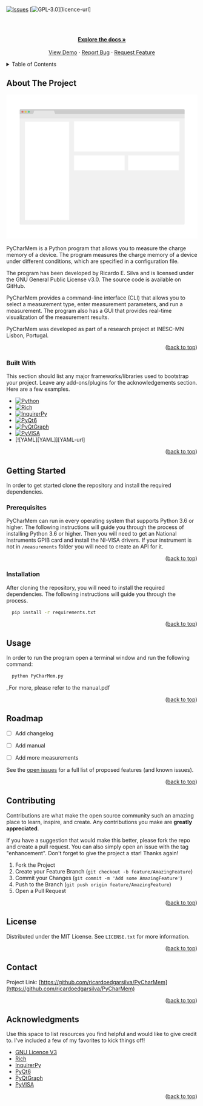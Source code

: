 <a name="readme-top"></a>

[![Issues][issues-shield]][issues-url]
[![GPL-3.0][license-shield]][licence-url]



<!-- PROJECT LOGO -->
<br />
  <p align="center">
    <br />
    <a href="https://github.com/ricardoedgarsilva/PyCharMem"><strong>Explore the docs »</strong></a>
    <br />
    <br />
    <a href="https://github.com/ricardoedgarsilva/PyCharMem">View Demo</a>
    ·
    <a href="https://github.com/ricardoedgarsilva/PyCharMem/issues">Report Bug</a>
    ·
    <a href="https://github.com/ricardoedgarsilva/PyCharMem/issues">Request Feature</a>
  </p>
</div>



<!-- TABLE OF CONTENTS -->
<details>
  <summary>Table of Contents</summary>
  <ol>
    <li>
      <a href="#about-the-project">About The Project</a>
      <ul>
        <li><a href="#built-with">Built With</a></li>
      </ul>
    </li>
    <li>
      <a href="#getting-started">Getting Started</a>
      <ul>
        <li><a href="#prerequisites">Prerequisites</a></li>
        <li><a href="#installation">Installation</a></li>
      </ul>
    </li>
    <li><a href="#usage">Usage</a></li>
    <li><a href="#roadmap">Roadmap</a></li>
    <li><a href="#contributing">Contributing</a></li>
    <li><a href="#license">License</a></li>
    <li><a href="#contact">Contact</a></li>
    <li><a href="#acknowledgments">Acknowledgments</a></li>
  </ol>
</details>



<!-- ABOUT THE PROJECT -->
## About The Project

[![Product Name Screen Shot][product-screenshot]](https://example.com)

PyCharMem is a Python program that allows you to measure the charge memory of a device. The program measures the charge memory of a device under different conditions, which are specified in a configuration file.

The program has been developed by Ricardo E. Silva and is licensed under the GNU General Public License v3.0. The source code is available on GitHub.

PyCharMem provides a command-line interface (CLI) that allows you to select a measurement type, enter measurement parameters, and run a measurement. The program also has a GUI that provides real-time visualization of the measurement results.

PyCharMem was developed as part of a research project at INESC-MN Lisbon, Portugal.

<p align="right">(<a href="#readme-top">back to top</a>)</p>



### Built With

This section should list any major frameworks/libraries used to bootstrap your project. Leave any add-ons/plugins for the acknowledgements section. Here are a few examples.

* [![Python][Python]][Python-url]
* [![Rich][Rich]][Rich-url]
* [![InquirerPy][InquirerPy]][InquirerPy-url]
* [![PyQt6][PyQt6]][PyQt6-url]
* [![PyQtGraph][PyQtGraph]][PyQtGraph-url]
* [![PyVISA][PyVISA]][PyVISA-url]
* [![YAML][YAML]][YAML-url]

<p align="right">(<a href="#readme-top">back to top</a>)</p>



<!-- GETTING STARTED -->
## Getting Started

In order to get started clone the repository and install the required dependencies.

### Prerequisites

PyCharMem can run in every operating system that supports Python 3.6 or higher. The following instructions will guide you through the process of installing Python 3.6 or higher. Then you will need to get an National Instruments GPIB card and install the NI-VISA drivers. If your instrument is not in `/measurements` folder you will need to create an API for it.

<p align="right">(<a href="#readme-top">back to top</a>)</p>


### Installation

After cloning the repository, you will need to install the required dependencies. The following instructions will guide you through the process.

  ```sh
    pip install -r requirements.txt
  ```


<p align="right">(<a href="#readme-top">back to top</a>)</p>



<!-- USAGE EXAMPLES -->
## Usage

In order to run the program open a terminal window and run the following command:

  ```sh
    python PyCharMem.py
  ```

_For more, please refer to the manual.pdf

<p align="right">(<a href="#readme-top">back to top</a>)</p>



<!-- ROADMAP -->
## Roadmap

- [ ] Add changelog
- [ ] Add manual
- [ ] Add more measurements


See the [open issues](https://github.com/ricardoedgarsilva/PyCharMem/issues) for a full list of proposed features (and known issues).

<p align="right">(<a href="#readme-top">back to top</a>)</p>



<!-- CONTRIBUTING -->
## Contributing

Contributions are what make the open source community such an amazing place to learn, inspire, and create. Any contributions you make are **greatly appreciated**.

If you have a suggestion that would make this better, please fork the repo and create a pull request. You can also simply open an issue with the tag "enhancement".
Don't forget to give the project a star! Thanks again!

1. Fork the Project
2. Create your Feature Branch (`git checkout -b feature/AmazingFeature`)
3. Commit your Changes (`git commit -m 'Add some AmazingFeature'`)
4. Push to the Branch (`git push origin feature/AmazingFeature`)
5. Open a Pull Request

<p align="right">(<a href="#readme-top">back to top</a>)</p>



<!-- LICENSE -->
## License

Distributed under the MIT License. See `LICENSE.txt` for more information.

<p align="right">(<a href="#readme-top">back to top</a>)</p>



<!-- CONTACT -->
## Contact

Project Link: [https://github.com/ricardoedgarsilva/PyCharMem](https://github.com/ricardoedgarsilva/PyCharMem)

<p align="right">(<a href="#readme-top">back to top</a>)</p>



<!-- ACKNOWLEDGMENTS -->
## Acknowledgments

Use this space to list resources you find helpful and would like to give credit to. I've included a few of my favorites to kick things off!


* [GNU Licence V3](https://choosealicense.com/licenses/gpl-3.0/)
* [Rich](https://pypi.org/project/rich/)
* [InquirerPy](https://pypi.org/project/inquirerpy/)
* [PyQt6](https://pypi.org/project/PyQt6/)
* [PyQtGraph](https://pypi.org/project/pyqtgraph/)
* [PyVISA](https://pypi.org/project/PyVISA/)


<p align="right">(<a href="#readme-top">back to top</a>)</p>



<!-- MARKDOWN LINKS & IMAGES -->
<!-- https://www.markdownguide.org/basic-syntax/#reference-style-links -->
[contributors-shield]: https://img.shields.io/github/contributors/othneildrew/Best-README-Template.svg?style=for-the-badge
[contributors-url]: https://github.com/ricardoedgarsilva/PyCharMem/graphs/contributors
[forks-shield]: https://img.shields.io/github/forks/othneildrew/Best-README-Template.svg?style=for-the-badge
[forks-url]: https://github.com/ricardoedgarsilva/PyCharMem/network/members
[stars-shield]: https://img.shields.io/github/stars/othneildrew/Best-README-Template.svg?style=for-the-badge
[stars-url]: https://github.com/ricardoedgarsilva/PyCharMem/stargazers
[issues-shield]: https://img.shields.io/github/issues/othneildrew/Best-README-Template.svg?style=for-the-badge
[issues-url]: https://github.com/ricardoedgarsilva/PyCharMem/issues
[license-shield]: https://img.shields.io/github/license/othneildrew/Best-README-Template.svg?style=for-the-badge
[license-url]: https://github.com/ricardoedgarsilva/PyCharMem/blob/master/LICENSE.txt
[linkedin-shield]: https://img.shields.io/badge/-LinkedIn-black.svg?style=for-the-badge&logo=linkedin&colorB=555
[linkedin-url]: https://linkedin.com/in/othneildrew
[product-screenshot]: images/screenshot.png
[Next.js]: https://img.shields.io/badge/next.js-000000?style=for-the-badge&logo=nextdotjs&logoColor=white
[Python-url]: https://www.python.org/
[Python]: https://img.shields.io/badge/Python-14354C?style=for-the-badge&logo=python&logoColor=white
[GNU-url]: https://www.gnu.org/licenses/gpl-3.0.en.html
[GNU]: https://img.shields.io/badge/License-GPLv3-blue.svg
[Rich-url]: https://pypi.org/project/rich/
[Rich]: https://img.shields.io/badge/Rich-000000?style=for-the-badge&logo=rich&logoColor=white
[InquirerPy-url]: https://pypi.org/project/inquirerpy/
[InquirerPy]: https://img.shields.io/badge/InquirerPy-000000?style=for-the-badge&logo=inquirerpy&logoColor=white
[PyQt6-url]: https://pypi.org/project/PyQt6/
[PyQt6]: https://img.shields.io/badge/PyQt6-000000?style=for-the-badge&logo=pyqt6&logoColor=white
[PyQtGraph-url]: https://pypi.org/project/pyqtgraph/
[PyQtGraph]: https://img.shields.io/badge/PyQtGraph-000000?style=for-the-badge&logo=pyqtgraph&logoColor=white
[PyVISA-url]: https://pypi.org/project/PyVISA/
[PyVISA]: https://img.shields.io/badge/PyVISA-000000?style=for-the-badge&logo=pyvisa&logoColor=white
